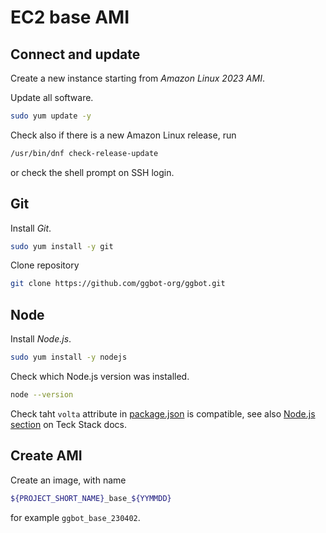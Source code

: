 # EC2 base AMI

## Connect and update

Create a new instance starting from _Amazon Linux 2023 AMI_.

Update all software.

```sh
sudo yum update -y
```

Check also if there is a new Amazon Linux release, run

```sh
/usr/bin/dnf check-release-update
```

or check the shell prompt on SSH login.

## Git

Install _Git_.

```sh
sudo yum install -y git
```

Clone repository

```sh
git clone https://github.com/ggbot-org/ggbot.git
```

## Node

Install _Node.js_.

```sh
sudo yum install -y nodejs
```

Check which Node.js version was installed.

```sh
node --version
```

Check taht `volta` attribute in [package.json](../../package.json) is compatible, see also [Node.js section](../../repository/docs/tech-stack.md#nodejs) on Teck Stack docs.

## Create AMI

Create an image, with name

```sh
${PROJECT_SHORT_NAME}_base_${YYMMDD}
```

for example `ggbot_base_230402`.
